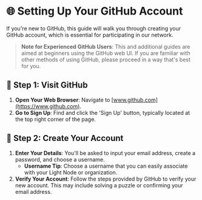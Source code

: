 # 🌐 Setting Up Your GitHub Account

If you're new to GitHub, this guide will walk you through creating your GitHub account, which is essential for participating in our network.

> **Note for Experienced GitHub Users**: This and additional guides are aimed at beginners using the GitHub web UI. If you are familiar with other methods of using GitHub, please proceed in a way that's best for you.

## 🚀 Step 1: Visit GitHub

1. **Open Your Web Browser**: Navigate to [www.github.com](https://www.github.com).
2. **Go to Sign Up**: Find and click the 'Sign Up' button, typically located at the top right corner of the page.

## 📝 Step 2: Create Your Account

1. **Enter Your Details**: You'll be asked to input your email address, create a password, and choose a username.
   - **Username Tip**: Choose a username that you can easily associate with your Light Node or organization.
2. **Verify Your Account**: Follow the steps provided by GitHub to verify your new account. This may include solving a puzzle or confirming your email address.

